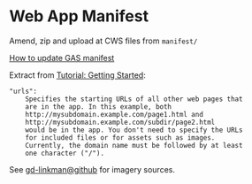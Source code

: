 # Web App Manifest

Amend, zip and upload at CWS files from `manifest/`

[How to update GAS manifest](https://developers.google.com/apps-script/guides/domain-wide-web-app)

Extract from 
[Tutorial: Getting Started](https://developer.chrome.com/webstore/get_started_simple):
```text
"urls":
    Specifies the starting URLs of all other web pages that 
    are in the app. In this example, both
    http://mysubdomain.example.com/page1.html and
    http://mysubdomain.example.com/subdir/page2.html 
    would be in the app. You don't need to specify the URLs
    for included files or for assets such as images. 
    Currently, the domain name must be followed by at least 
    one character ("/"). 
```

See [gd-linkman@github](https://github.com/OleksiyRudenko/gd-linkman/tree/master/dist-env)
for imagery sources.